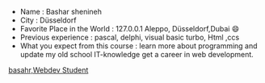 -  Name                                : Bashar shenineh 
 - City                                : Düsseldorf
 - Favorite Place in the World         : 127.0.0.1  Aleppo, Düsseldorf,Dubai :smile: 
 - Previous experience                 :  pascal, delphi, visual basic turbo, Html ,ccs
 - What you expect from this course    : learn more about programming and update my old school IT-knowledge get a career in web development.


 [basahr,Webdev Student](./bashar.md)
